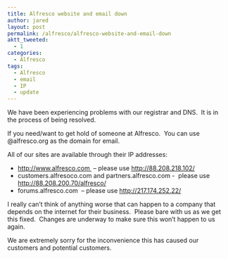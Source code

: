 ```yaml
---
title: Alfresco website and email down
author: jared
layout: post
permalink: /alfresco/alfresco-website-and-email-down
aktt_tweeted:
  - 1
categories:
  - Alfresco
tags:
  - Alfresco
  - email
  - IP
  - update
---
```

We have been experiencing problems with our registrar and DNS.  It is in the process of being resolved.

If you need/want to get hold of someone at Alfresco.  You can use @alfresco.org as the domain for email.

All of our sites are available through their IP addresses:

*   http://www.alfresco.com  &#8211; please use http://88.208.218.102/
*   customers.alfresoco.com and partners.alfresco.com -  please use http://88.208.200.70/alfresco/
*   forums.alfresco.com  &#8211; please use http://217.174.252.22/

I really can&#8217;t think of anything worse that can happen to a company that depends on the internet for their business.  Please bare with us as we get this fixed.  Changes are underway to make sure this won&#8217;t happen to us again.

We are extremely sorry for the inconvenience this has caused our customers and potential customers.